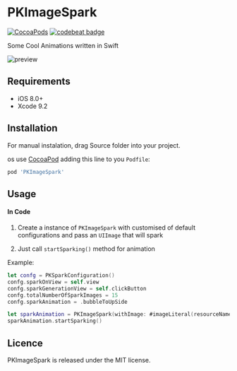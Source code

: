 # PKImageSpark

[![CocoaPods](https://img.shields.io/cocoapods/p/FaveButton.svg)](https://cocoapods.org/pods/PKImageSpark)
[![codebeat badge](https://codebeat.co/badges/580517f8-efc8-4d20-89aa-900531610144)](https://codebeat.co/projects/github-com-kumarpramod017-pkimagespark-master)

Some Cool Animations  written in Swift


![preview](https://github.com/kumarpramod017/PKImageSpark/blob/master/PKImageSparkDemo/demo.gif)


## Requirements

- iOS 8.0+
- Xcode 9.2

## Installation

For manual instalation, drag Source folder into your project.

os use [CocoaPod](https://cocoapods.org) adding this line to you `Podfile`:

```ruby
pod 'PKImageSpark'
```

## Usage

#### In Code

1) Create a instance of  `PKImageSpark` with customised of default configurations and pass an `UIImage` that will spark

2) Just call `startSparking()` method for animation

Example:

```swift
let confg = PKSparkConfiguration()
confg.sparkOnView = self.view
confg.sparkGenerationView = self.clickButton
confg.totalNumberOfSparkImages = 15
confg.sparkAnimation = .bubbleToUpSide

let sparkAnimation = PKImageSpark(withImage: #imageLiteral(resourceName: "ic_love"), configuration: confg)
sparkAnimation.startSparking()
```

## Licence

PKImageSpark is released under the MIT license.











